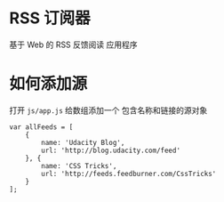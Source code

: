 # RSS 订阅器

基于 Web 的 RSS 反馈阅读 应用程序

# 如何添加源

打开 `js/app.js` 给数组添加一个 包含名称和链接的源对象

 ```
 var allFeeds = [
     {
         name: 'Udacity Blog',
         url: 'http://blog.udacity.com/feed'
     }, {
         name: 'CSS Tricks',
         url: 'http://feeds.feedburner.com/CssTricks'
     }
 ];
 ```

